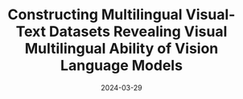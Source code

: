 ---
title: "Constructing Multilingual Visual-Text Datasets Revealing Visual Multilingual Ability of Vision Language Models"
authors: Jesse Atuhurra, Iqra Ali, Tatsuya Hiraoka, Hidetaka Kamigaito, Tomoya Iwakura, Taro Watanabe
collection: publications
category: nonref
date: 2024-03-29
venue: 'arXiv'
paperurl: 'https://arxiv.org/abs/2406.15359'
en: 
award: 
---